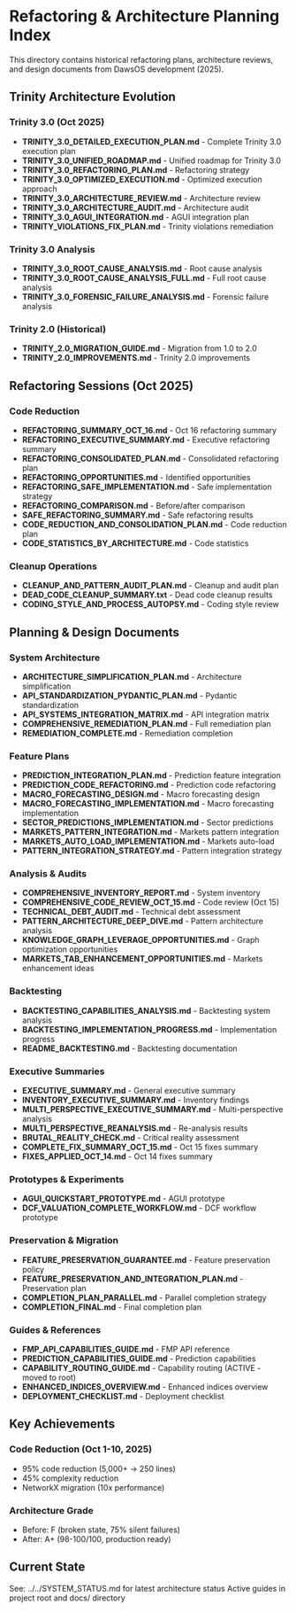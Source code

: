 # Refactoring & Architecture Planning Index

This directory contains historical refactoring plans, architecture reviews, and design documents from DawsOS development (2025).

## Trinity Architecture Evolution

### Trinity 3.0 (Oct 2025)
- **TRINITY_3.0_DETAILED_EXECUTION_PLAN.md** - Complete Trinity 3.0 execution plan
- **TRINITY_3.0_UNIFIED_ROADMAP.md** - Unified roadmap for Trinity 3.0
- **TRINITY_3.0_REFACTORING_PLAN.md** - Refactoring strategy
- **TRINITY_3.0_OPTIMIZED_EXECUTION.md** - Optimized execution approach
- **TRINITY_3.0_ARCHITECTURE_REVIEW.md** - Architecture review
- **TRINITY_3.0_ARCHITECTURE_AUDIT.md** - Architecture audit
- **TRINITY_3.0_AGUI_INTEGRATION.md** - AGUI integration plan
- **TRINITY_VIOLATIONS_FIX_PLAN.md** - Trinity violations remediation

### Trinity 3.0 Analysis
- **TRINITY_3.0_ROOT_CAUSE_ANALYSIS.md** - Root cause analysis
- **TRINITY_3.0_ROOT_CAUSE_ANALYSIS_FULL.md** - Full root cause analysis
- **TRINITY_3.0_FORENSIC_FAILURE_ANALYSIS.md** - Forensic failure analysis

### Trinity 2.0 (Historical)
- **TRINITY_2.0_MIGRATION_GUIDE.md** - Migration from 1.0 to 2.0
- **TRINITY_2.0_IMPROVEMENTS.md** - Trinity 2.0 improvements

## Refactoring Sessions (Oct 2025)

### Code Reduction
- **REFACTORING_SUMMARY_OCT_16.md** - Oct 16 refactoring summary
- **REFACTORING_EXECUTIVE_SUMMARY.md** - Executive refactoring summary
- **REFACTORING_CONSOLIDATED_PLAN.md** - Consolidated refactoring plan
- **REFACTORING_OPPORTUNITIES.md** - Identified opportunities
- **REFACTORING_SAFE_IMPLEMENTATION.md** - Safe implementation strategy
- **REFACTORING_COMPARISON.md** - Before/after comparison
- **SAFE_REFACTORING_SUMMARY.md** - Safe refactoring results
- **CODE_REDUCTION_AND_CONSOLIDATION_PLAN.md** - Code reduction plan
- **CODE_STATISTICS_BY_ARCHITECTURE.md** - Code statistics

### Cleanup Operations
- **CLEANUP_AND_PATTERN_AUDIT_PLAN.md** - Cleanup and audit plan
- **DEAD_CODE_CLEANUP_SUMMARY.txt** - Dead code cleanup results
- **CODING_STYLE_AND_PROCESS_AUTOPSY.md** - Coding style review

## Planning & Design Documents

### System Architecture
- **ARCHITECTURE_SIMPLIFICATION_PLAN.md** - Architecture simplification
- **API_STANDARDIZATION_PYDANTIC_PLAN.md** - Pydantic standardization
- **API_SYSTEMS_INTEGRATION_MATRIX.md** - API integration matrix
- **COMPREHENSIVE_REMEDIATION_PLAN.md** - Full remediation plan
- **REMEDIATION_COMPLETE.md** - Remediation completion

### Feature Plans
- **PREDICTION_INTEGRATION_PLAN.md** - Prediction feature integration
- **PREDICTION_CODE_REFACTORING.md** - Prediction code refactoring
- **MACRO_FORECASTING_DESIGN.md** - Macro forecasting design
- **MACRO_FORECASTING_IMPLEMENTATION.md** - Macro forecasting implementation
- **SECTOR_PREDICTIONS_IMPLEMENTATION.md** - Sector predictions
- **MARKETS_PATTERN_INTEGRATION.md** - Markets pattern integration
- **MARKETS_AUTO_LOAD_IMPLEMENTATION.md** - Markets auto-load
- **PATTERN_INTEGRATION_STRATEGY.md** - Pattern integration strategy

### Analysis & Audits
- **COMPREHENSIVE_INVENTORY_REPORT.md** - System inventory
- **COMPREHENSIVE_CODE_REVIEW_OCT_15.md** - Code review (Oct 15)
- **TECHNICAL_DEBT_AUDIT.md** - Technical debt assessment
- **PATTERN_ARCHITECTURE_DEEP_DIVE.md** - Pattern architecture analysis
- **KNOWLEDGE_GRAPH_LEVERAGE_OPPORTUNITIES.md** - Graph optimization opportunities
- **MARKETS_TAB_ENHANCEMENT_OPPORTUNITIES.md** - Markets enhancement ideas

### Backtesting
- **BACKTESTING_CAPABILITIES_ANALYSIS.md** - Backtesting system analysis
- **BACKTESTING_IMPLEMENTATION_PROGRESS.md** - Implementation progress
- **README_BACKTESTING.md** - Backtesting documentation

### Executive Summaries
- **EXECUTIVE_SUMMARY.md** - General executive summary
- **INVENTORY_EXECUTIVE_SUMMARY.md** - Inventory findings
- **MULTI_PERSPECTIVE_EXECUTIVE_SUMMARY.md** - Multi-perspective analysis
- **MULTI_PERSPECTIVE_REANALYSIS.md** - Re-analysis results
- **BRUTAL_REALITY_CHECK.md** - Critical reality assessment
- **COMPLETE_FIX_SUMMARY_OCT_15.md** - Oct 15 fixes summary
- **FIXES_APPLIED_OCT_14.md** - Oct 14 fixes summary

### Prototypes & Experiments
- **AGUI_QUICKSTART_PROTOTYPE.md** - AGUI prototype
- **DCF_VALUATION_COMPLETE_WORKFLOW.md** - DCF workflow prototype

### Preservation & Migration
- **FEATURE_PRESERVATION_GUARANTEE.md** - Feature preservation policy
- **FEATURE_PRESERVATION_AND_INTEGRATION_PLAN.md** - Preservation plan
- **COMPLETION_PLAN_PARALLEL.md** - Parallel completion strategy
- **COMPLETION_FINAL.md** - Final completion plan

### Guides & References
- **FMP_API_CAPABILITIES_GUIDE.md** - FMP API reference
- **PREDICTION_CAPABILITIES_GUIDE.md** - Prediction capabilities
- **CAPABILITY_ROUTING_GUIDE.md** - Capability routing (ACTIVE - moved to root)
- **ENHANCED_INDICES_OVERVIEW.md** - Enhanced indices overview
- **DEPLOYMENT_CHECKLIST.md** - Deployment checklist

## Key Achievements

### Code Reduction (Oct 1-10, 2025)
- 95% code reduction (5,000+ → 250 lines)
- 45% complexity reduction
- NetworkX migration (10x performance)

### Architecture Grade
- Before: F (broken state, 75% silent failures)
- After: A+ (98-100/100, production ready)

## Current State
See: ../../SYSTEM_STATUS.md for latest architecture status
Active guides in project root and docs/ directory
